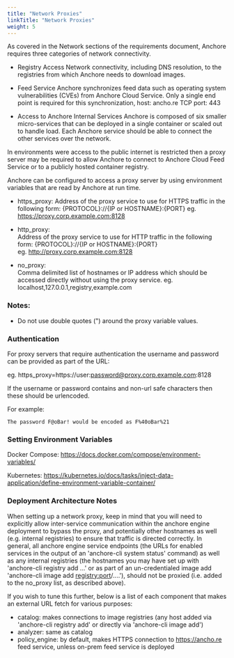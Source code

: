 ```yaml
---
title: "Network Proxies"
linkTitle: "Network Proxies"
weight: 5
---
```


As covered in the Network sections of the requirements document, Anchore requires three categories of network connectivity. 

- Registry Access
  Network connectivity, including DNS resolution, to the registries from which Anchore needs to download images.

- Feed Service
  Anchore synchronizes feed data such as operating system vulnerabilities (CVEs) from Anchore Cloud Service. Only a single end point is required for this synchronization, host: ancho.re TCP port: 443

- Access to Anchore Internal Services 
  Anchore is composed of six smaller micro-services that can be deployed in a single container or scaled out to handle load. Each Anchore service should be able to connect the other services over the network.

In environments were access to the public internet is restricted then a proxy server may be required to allow Anchore to connect to Anchore Cloud Feed Service or to a publicly hosted container registry.

Anchore can be configured to access a proxy server by using environment variables that are read by Anchore at run time.

- https_proxy:
  Address of the proxy service to use for HTTPS traffic in the following form: {PROTOCOL}://{IP or HOSTNAME}:{PORT}
  eg. https://proxy.corp.example.com:8128

- http_proxy:    
  Address of the proxy service to use for HTTP traffic in the following form: {PROTOCOL}://{IP or HOSTNAME}:{PORT}   
  eg. http://proxy.corp.example.com:8128

- no_proxy:   
  Comma delimited list of hostnames or IP address which should be accessed directly without using the proxy service.
  eg. localhost,127.0.0.1,registry,example.com

### Notes:

- Do not use double quotes (") around the proxy variable values. 

### Authentication

For proxy servers that require authentication the username and password can be provided as part of the URL:

eg. https_proxy=https://user:password@proxy.corp.example.com:8128

If the username or password contains and non-url safe characters then these should be urlencoded.

For example:

`The password F@oBar! would be encoded as F%40oBar%21`

### Setting Environment Variables

Docker Compose: https://docs.docker.com/compose/environment-variables/

Kubernetes: https://kubernetes.io/docs/tasks/inject-data-application/define-environment-variable-container/

### Deployment Architecture Notes

When setting up a network proxy, keep in mind that you will need to explicitly allow inter-service communication within the anchore engine deployment to bypass the proxy, and potentially other hostnames as well (e.g. internal registries) to ensure that traffic is directed correctly.  In general, all anchore engine service endpoints (the URLs for enabled services in the output of an 'anchore-cli system status' command) as well as any internal registries (the hostnames you may have set up with 'anchore-cli registry add <hostname> ...' or as part of an un-credentialed image add 'anchore-cli image add <registry:port>/....'), should not be proxied (i.e. added to the no_proxy list, as described above).

If you wish to tune this further, below is a list of each component that makes an external URL fetch for various purposes:

- catalog: makes connections to image registries (any host added via 'anchore-cli registry add' or directly via 'anchore-cli image add')
- analyzer: same as catalog
- policy_engine: by default, makes HTTPS connection to https://ancho.re feed service, unless on-prem feed service is deployed